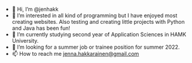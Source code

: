 - 👋 Hi, I’m @jenhakk
- 👀 I’m interested in all kind of programming but I have enjoyed most creating websites. Also testing and creating little projects with Python and Java has been fun!
- 🌱 I’m currently studying second year of Application Sciences in HAMK University.
- 💞️ I’m looking for a summer job or trainee position for summer 2022.
- 📫 How to reach me jenna.hakkarainen@gmail.com

<!---
jenhakk/jenhakk is a ✨ special ✨ repository because its `README.md` (this file) appears on your GitHub profile.
You can click the Preview link to take a look at your changes.
--->
